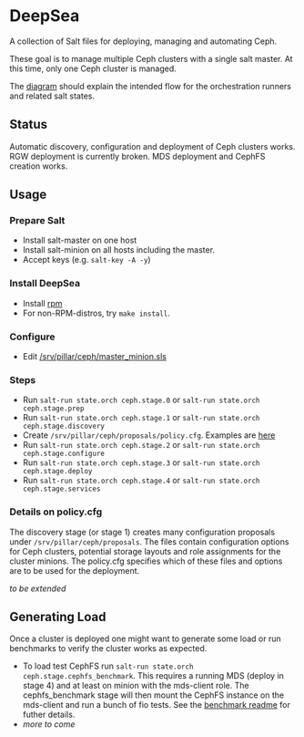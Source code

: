 # DeepSea
A collection of Salt files for deploying, managing and automating Ceph.

These goal is to manage multiple Ceph clusters with a single salt master.  At this time, only one Ceph cluster is managed.

The [diagram](deepsea.png) should explain the intended flow for the orchestration runners and related salt states.

## Status
Automatic discovery, configuration and deployment of Ceph clusters works. RGW
deployment is currently broken. MDS deployment and CephFS creation works.


## Usage
### Prepare Salt
- Install salt-master on one host
- Install salt-minion on all hosts including the master.
- Accept keys (e.g. `salt-key -A -y`)

### Install DeepSea
- Install [rpm](https://build.opensuse.org/package/show/home:swiftgist/deepsea)
- For non-RPM-distros, try `make install`.

### Configure
- Edit [/srv/pillar/ceph/master_minion.sls](srv/pillar/ceph/master_minion.sls)

### Steps
- Run `salt-run state.orch ceph.stage.0` or `salt-run state.orch ceph.stage.prep`
- Run `salt-run state.orch ceph.stage.1` or `salt-run state.orch ceph.stage.discovery`
- Create `/srv/pillar/ceph/proposals/policy.cfg`.  Examples are [here](doc/examples)
- Run `salt-run state.orch ceph.stage.2` or `salt-run state.orch ceph.stage.configure`
- Run `salt-run state.orch ceph.stage.3` or `salt-run state.orch ceph.stage.deploy`
- Run `salt-run state.orch ceph.stage.4` or `salt-run state.orch ceph.stage.services`

### Details on policy.cfg
The discovery stage (or stage 1) creates many configuration proposals under
`/srv/pillar/ceph/proposals`. The files contain configuration options for Ceph
clusters, potential storage layouts and role assignments for the cluster
minions. The policy.cfg specifies which of these files and options are to be
used for the deployment.

*to be extended*

## Generating Load
Once a cluster is deployed one might want to generate some load or run
benchmarks to verify the cluster works as expected.
- To load test CephFS run `salt-run state.orch ceph.stage.cephfs_benchmark`.
  This requires a running MDS (deploy in stage 4) and at least on minion with
  the mds-client role. The cephfs_benchmark stage will then mount the CephFS
  instance on the mds-client and run a bunch of fio tests. See the [benchmark
  readme](srv/pillar/ceph/benchmark/README.md) for futher details.
- *more to come*
